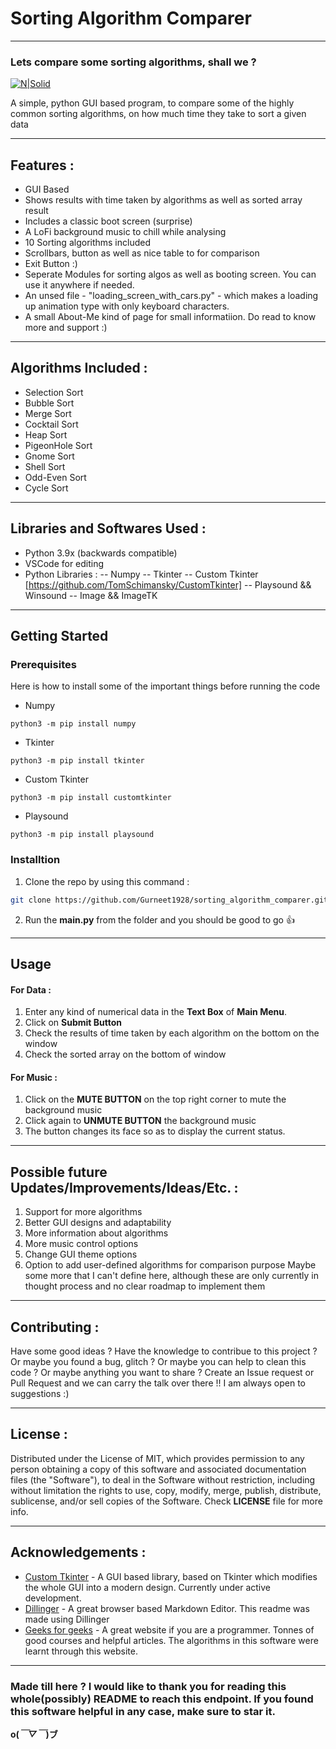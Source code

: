 # Sorting Algorithm Comparer
___
### Lets compare some sorting algorithms, shall we ?

[![N|Solid](https://www.python.org/static/community_logos/python-powered-w-200x80.png)](https://www.python.org/)

A simple, python GUI based program, to compare some of the highly common sorting algorithms, on how much time they take to sort a given data
___
## Features :

- GUI Based
- Shows results with time taken by algorithms as well as sorted array result
- Includes a classic boot screen (surprise)
- A LoFi background music to chill while analysing
- 10 Sorting algorithms included
- Scrollbars, button as well as nice table to for comparison
- Exit Button :)
- Seperate Modules for sorting algos as well as booting screen. You can use it anywhere if needed.
- An unsed file - "loading_screen_with_cars.py" -  which makes a loading up animation type with only keyboard characters.
- A small About-Me kind of page for small informatiion. Do read to know more and support :)
___
## Algorithms Included :
- Selection Sort
- Bubble Sort
- Merge Sort
- Cocktail Sort
- Heap Sort
- PigeonHole Sort
- Gnome Sort
- Shell Sort
- Odd-Even Sort
- Cycle Sort
___
## Libraries and Softwares Used :
- Python 3.9x (backwards compatible)
- VSCode for editing
- Python Libraries :
 -- Numpy
-- Tkinter
-- Custom Tkinter [https://github.com/TomSchimansky/CustomTkinter]
-- Playsound && Winsound
-- Image && ImageTK
___
## Getting Started 

### Prerequisites
Here is how to install some of the important things before running the code

* Numpy
```
python3 -m pip install numpy
```

- Tkinter
```
python3 -m pip install tkinter
```

- Custom Tkinter
```
python3 -m pip install customtkinter
```

- Playsound
```
python3 -m pip install playsound
```
### Installtion
1. Clone the repo by using this command :
```sh
git clone https://github.com/Gurneet1928/sorting_algorithm_comparer.git
```
2. Run the **main.py** from the folder and you should be good to go 👍

___
## Usage
#### For Data :
1. Enter any kind of numerical data in the **Text Box** of **Main Menu**.
2. Click on **Submit Button**
3. Check the results of time taken by each algorithm on the bottom on the window
4. Check the sorted array on the bottom of window

#### For Music :
1. Click on the **MUTE BUTTON** on the top right corner to mute the background music
2. Click again to **UNMUTE BUTTON** the background music
3. The button changes its face so as to display the current status.

___
## Possible future Updates/Improvements/Ideas/Etc. :
1. Support for more algorithms
2. Better GUI designs and adaptability
3. More information about algorithms 
4. More music control options
5. Change GUI theme options 
6. Option to add user-defined algorithms for comparison purpose
Maybe some more that I can't define here, although these are only currently in thought process and no clear roadmap to implement them
___
## Contributing :
Have some good ideas ? Have the knowledge to contribue to this project ? Or maybe you found a bug, glitch ? Or maybe you can help to clean this code ? Or maybe anything you want to share ?
Create an Issue request or Pull Request and we can carry the talk over there !!
I am always open to suggestions :)
___
## License :
Distributed under the License of MIT, which provides permission to any person obtaining a copy
of this software and associated documentation files (the "Software"), to deal
in the Software without restriction, including without limitation the rights
to use, copy, modify, merge, publish, distribute, sublicense, and/or sell
copies of the Software. Check **LICENSE** file for more info.
___
## Acknowledgements :
- [Custom Tkinter](https://github.com/TomSchimansky/CustomTkinter) - A GUI based library, based on Tkinter which modifies the whole GUI into a modern design. Currently under active development.
- [Dillinger](https://dilligner.io) - A great browser based Markdown Editor. This readme was made using Dillinger
- [Geeks for geeks](https://www.geeksforgeeks.org/sorting-algorithms/) - A great website if you are a programmer. Tonnes of good courses and helpful articles. The algorithms in this software were learnt through this website. 
___
### Made till here ? I would like to thank you for reading this whole(possibly) README to reach this endpoint. If you found this software helpful in any case, make sure to star it. 
**o(*￣▽￣*)ブ**
